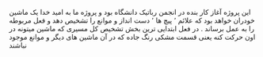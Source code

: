 این پروژه آغاز کار بنده در انجمن رباتیک دانشگاه بود و پروژه ما به امید خدا یک ماشین خودران خواهد بود که علائم ٬ پیچ ها ٬ دست انداز و موانع را تشخیص دهد و فعل مربوطه را به عمل برساند . 
در فعل ابتدایی ترین بخش تشخیص کل مسیری که ماشین میتونه در اون حرکت کنه یعنی قسمت مشکی رنگ جاده که در آن ماشین های دیگر و موانع موجود نباشند 

